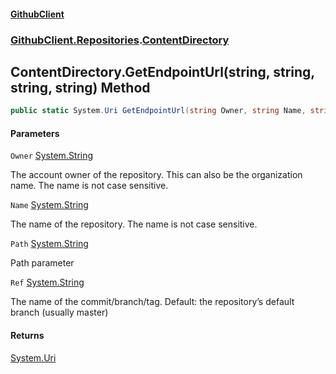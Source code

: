 #### [GithubClient](index 'index')
### [GithubClient.Repositories](GithubClient.Repositories 'GithubClient.Repositories').[ContentDirectory](GithubClient.Repositories.ContentDirectory 'GithubClient.Repositories.ContentDirectory')

## ContentDirectory.GetEndpointUrl(string, string, string, string) Method

```csharp
public static System.Uri GetEndpointUrl(string Owner, string Name, string Path, string Ref);
```
#### Parameters

<a name='GithubClient.Repositories.ContentDirectory.GetEndpointUrl(string,string,string,string).Owner'></a>

`Owner` [System.String](https://docs.microsoft.com/en-us/dotnet/api/System.String 'System.String')

The account owner of the repository. This can also be the organization name. The name is not case sensitive.

<a name='GithubClient.Repositories.ContentDirectory.GetEndpointUrl(string,string,string,string).Name'></a>

`Name` [System.String](https://docs.microsoft.com/en-us/dotnet/api/System.String 'System.String')

The name of the repository. The name is not case sensitive.

<a name='GithubClient.Repositories.ContentDirectory.GetEndpointUrl(string,string,string,string).Path'></a>

`Path` [System.String](https://docs.microsoft.com/en-us/dotnet/api/System.String 'System.String')

Path parameter

<a name='GithubClient.Repositories.ContentDirectory.GetEndpointUrl(string,string,string,string).Ref'></a>

`Ref` [System.String](https://docs.microsoft.com/en-us/dotnet/api/System.String 'System.String')

The name of the commit/branch/tag. Default: the repository’s default branch (usually master)

#### Returns
[System.Uri](https://docs.microsoft.com/en-us/dotnet/api/System.Uri 'System.Uri')